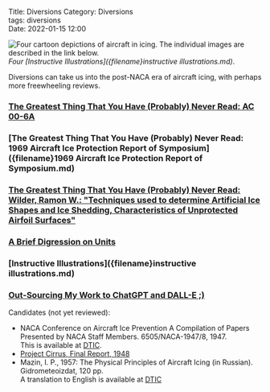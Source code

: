 Title: Diversions
Category: Diversions  
tags: diversions  
Date: 2022-01-15 12:00  

![Four cartoon depictions of aircraft in icing. 
The individual images are described in the link below. 
](images%2Finstructive_illustrations.png)  
_Four [Instructive Illustrations]({filename}instructive illustrations.md)_.   

Diversions can take us into the post-NACA era of aircraft icing, with perhaps more freewheeling reviews.  

### [The Greatest Thing That You Have (Probably) Never Read: AC 00-6A]({filename}ac00-6a.md)  
### [The Greatest Thing That You Have (Probably) Never Read: 1969 Aircraft Ice Protection Report of Symposium]({filename}1969 Aircraft Ice Protection Report of Symposium.md)   
### [The Greatest Thing That You Have (Probably) Never Read: Wilder, Ramon W.: "Techniques used to determine Artificial Ice Shapes and Ice Shedding, Characteristics of Unprotected Airfoil Surfaces"]({filename}wilder.md)    
### [A Brief Digression on Units]({filename}brief-digression-on-units.md)  
### [Instructive Illustrations]({filename}instructive illustrations.md)  
### [Out-Sourcing My Work to ChatGPT and DALL-E ;)]({filename}outsourcing.md)  

Candidates (not yet reviewed):

- NACA Conference on Aircraft Ice Prevention A Compilation of Papers Presented by NACA Staff Members. 6505/NACA-1947/8, 1947.  
This is available at [DTIC](https://apps.dtic.mil/sti/citations/ADA800876).  
- [Project Cirrus, Final Report, 1948](https://documents.theblackvault.com/documents/weather/CirrusFinal.pdf)  
- Mazin, I. P., 1957: The Physical Principles of Aircraft Icing (in Russian). Gidrometeoizdat, 120 pp.  
A translation to English is available at [DTIC](https://apps.dtic.mil/sti/pdfs/ADA083374.pdf)  

